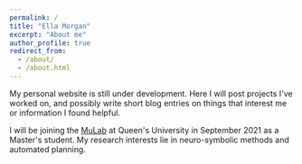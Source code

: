 ```yaml
---
permalink: /
title: "Ella Morgan"
excerpt: "About me"
author_profile: true
redirect_from: 
  - /about/
  - /about.html
---
```


My personal website is still under development. Here I will post projects I've worked on, and possibly write short blog entries on things that interest me or information I found helpful.

I will be joining the [MuLab](http://mulab.ai) at Queen's University in September 2021 as a Master's student. My research interests lie in neuro-symbolic methods and automated planning.
